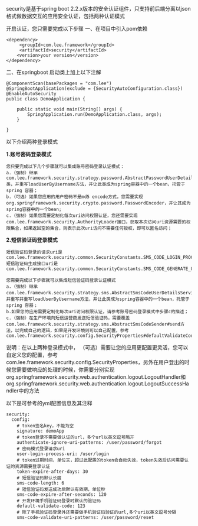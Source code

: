 security是基于spring boot 2.2.x版本的安全认证组件，只支持前后端分离以json格式做数据交互的应用安全认证，包括两种认证模式

开启认证，您只需要完成以下步骤
一、在项目中引入pom依赖

    <dependency>
         <groupId>com.lee.framework</groupId>
         <artifactId>security</artifactId>
        <version>your version</version>
    </dependency>
    
二、在springboot 启动类上加上以下注解

    @ComponentScan(basePackages = "com.lee")
    @SpringBootApplication(exclude = {SecurityAutoConfiguration.class})
    @EnableAutoSecurity
    public class DemoApplication {
    
        public static void main(String[] args) {
            SpringApplication.run(DemoApplication.class, args);
        }
    
    }

以下介绍两种登录模式

**1.账号密码登录模式**

    您只要完成以下几个步骤就可以集成账号密码登录认证模式：
    a.（强制）继承com.lee.framework.security.strategy.password.AbstractPasswordUserDetailsService类，并重写loadUserByUsername方法，并让此类成为spring容器中的一个bean，托管于spring 容器；
    b.（可选）如果您应用的用户密码不是md5 encode方式，您需要实现org.springframework.security.crypto.password.PasswordEncoder，并让其成为spring容器中的一个bean;
    c.（强制）如果您需要定制化每次uri访问权限认证，您还需要实现com.lee.framework.security.AuthorityLoader接口，获取本次访问uri资源需要的权限集合，如果返回空的集合，则表示此次uri访问不需要任何授权，即可以匿名访问；

**2.短信验证码登录模式**    
   
    短信验证码登录的请求uri是com.lee.framework.security.common.SecurityConstants.SMS_CODE_LOGIN_PROCESSING_URI,短信验证码生成接口uri是com.lee.framework.security.common.SecurityConstants.SMS_CODE_GENERATE_URI
    
    您需要完成以下步骤就可以集成短信验证码登录认证模式
    a.（强制）继承com.lee.framework.security.strategy.sms.AbstractSmsCodeUserDetailsService，并重写并重写loadUserByUsername方法，并让此类成为spring容器中的一个bean，托管于spring 容器；
    b.如果您的应用需要定制化每次uri访问权限认证，请参考账号密码登录模式中步骤c的描述；
    c.（强制）在生产环境向短信运营商发送短信验证码，需要覆盖com.lee.framework.security.strategy.sms.AbstractSmsCodeSender#send方法，以完成自己的逻辑，如果是开发环境则可以自己配置，参考com.lee.framework.security.config.SecurityProperties#defaultValidateCode
 
 说明：在以上两种登录模式中，
 （可选）需要让您的应用更配置更灵活，您可以自定义您的配置，参考com.lee.framework.security.config.SecurityProperties，另外在用户登出的时候您需要做响应的处理的时候，你需要分别实现org.springframework.security.web.authentication.logout.LogoutHandler和org.springframework.security.web.authentication.logout.LogoutSuccessHandler中的方法
  
        
以下是可参考的yml配置信息及其注释
~~~~
security:
  config:
    # token签名key，不能为空
    signature: demoApp
    # token登录不需要做认证的url，多个url以英文逗号隔开
    authenticate-ignore-uri-patterns: /user/password/forgot
    # 密码模式登录请求uri
    user-login-process-uri: /user/login
    # token过期时间，单位天，超过此配置的token会自动失效，token失效后访问需要认证的资源需要登录认证
    token-expire-after-days: 30
    # 短信验证码默认长度
    sms-code-length: 6
    # 短信验证码发送成功后默认有效期，单位秒
    sms-code-expire-after-seconds: 120
    # 开发环境手机验证码登录时默认的验证码
    default-validate-code: 123
    # 除了手机验证码登录外还需要做手机验证码验证的url,多个uri以英文逗号分隔
    sms-code-validate-uri-patterns: /user/password/reset
